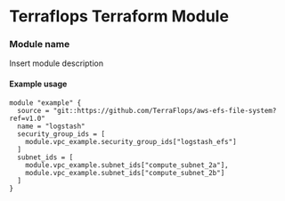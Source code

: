 # Terraflops Terraform Module
 
### Module name

Insert module description

#### Example usage

```hcl-terraform
module "example" {
  source = "git::https://github.com/TerraFlops/aws-efs-file-system?ref=v1.0"
  name = "logstash"
  security_group_ids = [
    module.vpc_example.security_group_ids["logstash_efs"]
  ]
  subnet_ids = [
    module.vpc_example.subnet_ids["compute_subnet_2a"],
    module.vpc_example.subnet_ids["compute_subnet_2b"]
  ]
}
```
